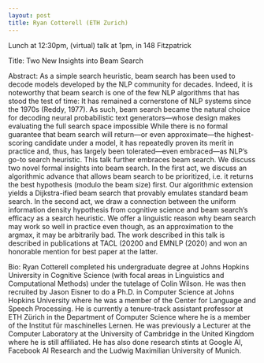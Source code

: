 ```yaml
---
layout: post
title: Ryan Cotterell (ETH Zurich)
---
```


Lunch at 12:30pm, (virtual) talk at 1pm, in 148 Fitzpatrick

Title: Two New Insights into Beam Search

Abstract:
As a simple search heuristic, beam search has been used to decode models developed by the NLP community for decades. Indeed, it is noteworthy that beam search is one of the few NLP algorithms that has stood the test of time: It has remained a cornerstone of NLP systems since the 1970s (Reddy, 1977). As such, beam search became the natural choice for decoding neural probabilistic text generators—whose design makes evaluating the full search space impossible While there is no formal guarantee that beam search will return—or even approximate—the highest-scoring candidate under a model, it has repeatedly proven its merit in practice and, thus, has largely been tolerated—even embraced—as NLP’s go-to search heuristic. This talk further embraces beam search. We discuss two novel formal insights into beam search. In the first act, we discuss an algorithmic advance that allows beam search to be prioritized, i.e. it returns the best hypothesis (modulo the beam size) first. Our algorithmic extension yields a Dijkstra-ified beam search that provably emulates standard beam search. In the second act, we draw a connection between the uniform information density hypothesis from cognitive science and beam search’s efficacy as a search heuristic. We offer a linguistic reason why beam search may work so well in practice even though, as an approximation to the argmax, it may be arbitrarily bad. The work described in this talk is described in publications at TACL (20200 and EMNLP (2020) and won an honorable mention for best paper at the latter.

Bio:
Ryan Cotterell completed his undergraduate degree at Johns Hopkins University in Cognitive Science (with focal areas in Linguistics and Computational Methods) under the tutelage of Colin Wilson. He was then recruited by Jason Eisner to do a Ph.D. in Computer Science at Johns Hopkins University where he was a member of the Center for Language and Speech Processing. He is currently a tenure-track assistant professor at ETH Zürich in the Department of Computer Science where he is a member of the Institut für maschinelles Lernen. He was previously a Lecturer at the Computer Laboratory at the University of Cambridge in the United Kingdom where he is still affiliated. He has also done research stints at Google AI, Facebook AI Research and the Ludwig Maximilian University of Munich.
